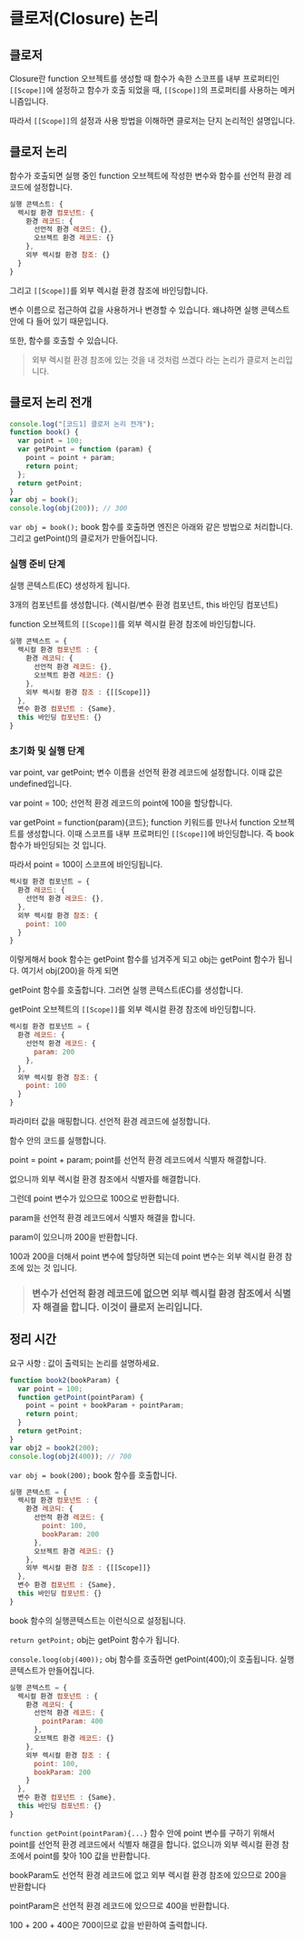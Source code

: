 # 클로저(Closure) 논리

## 클로저

Closure란 function 오브젝트를 생성할 때 함수가 속한 스코프를 내부 프로퍼티인 `[[Scope]]`에 설정하고 함수가 호출 되었을 때, `[[Scope]]`의 프로퍼티를 사용하는 메커니즘입니다.

따라서 `[[Scope]]`의 설정과 사용 방법을 이해하면 클로저는 단지 논리적인 설명입니다.

## 클로저 논리

함수가 호출되면 실행 중인 function 오브젝트에 작성한 변수와 함수를 선언적 환경 레코드에 설정합니다.

```js
실행 콘텍스트: {
  렉시컬 환경 컴포넌트: {
    환경 레코드: {
      선언적 환경 레코드: {},
      오브젝트 환경 레코드: {}
    },
    외부 렉시컬 환경 참조: {}
  }
}
```

그리고 `[[Scope]]`를 외부 렉시컬 환경 참조에 바인딩합니다.

변수 이름으로 접근하여 값을 사용하거나 변경할 수 있습니다. 왜냐하면 실행 콘텍스트 안에 다 들어 있기 때문입니다.

또한, 함수를 호출할 수 있습니다.

> 외부 렉시컬 환경 참조에 있는 것을 내 것처럼 쓰겠다 라는 논리가 클로저 논리입니다.

## 클로저 논리 전개

```js
console.log("[코드1] 클로저 논리 전개");
function book() {
  var point = 100;
  var getPoint = function (param) {
    point = point + param;
    return point;
  };
  return getPoint;
}
var obj = book();
console.log(obj(200)); // 300
```

`var obj = book();` book 함수를 호출하면 엔진은 아래와 같은 방법으로 처리합니다. 그리고 getPoint()의 클로저가 만들어집니다.

### 실행 준비 단계

실행 콘텍스트(EC) 생성하게 됩니다.

3개의 컴포넌트를 생성합니다. (렉시컬/변수 환경 컴포넌트, this 바인딩 컴포넌트)

function 오브젝트의 `[[Scope]]`를 외부 렉시컬 환경 참조에 바인딩합니다.

```js
실행 콘텍스트 = {
  렉시컬 환경 컴포넌트 : {
    환경 레코듸: {
      선언적 환경 레코드: {},
      오브젝트 환경 레코드: {}
    },
    외부 렉시컬 환경 참조 : {[[Scope]]}
  },
  변수 환경 컴포넌트 : {Same},
  this 바인딩 컴포넌트: {}
}
```

### 초기화 및 실행 단계

var point, var getPoint; 변수 이름을 선언적 환경 레코드에 설정합니다. 이때 값은 undefined입니다.

var point = 100; 선언적 환경 레코드의 point에 100을 할당합니다.

var getPoint = function(param){코드}; function 키워드를 만나서 function 오브젝트를 생성합니다. 이때 스코프를 내부 프로퍼티인 `[[Scope]]`에 바인딩합니다. 즉 book 함수가 바인딩되는 것 입니다.

따라서 point = 100이 스코프에 바인딩됩니다.

```js
렉시컬 환경 컴포넌트 = {
  환경 레코드: {
    선언적 환경 레코드: {},
  },
  외부 렉시컬 환경 참조: {
    point: 100
  }
}
```

이렇게해서 book 함수는 getPoint 함수를 넘겨주게 되고 obj는 getPoint 함수가 됩니다. 여기서 obj(200)을 하게 되면

getPoint 함수를 호출합니다. 그러면 실행 콘텍스트(EC)를 생성합니다.

getPoint 오브젝트의 `[[Scope]]`를 외부 렉시컬 환경 참조에 바인딩합니다.

```js
렉시컬 환경 컴포넌트 = {
  환경 레코드: {
    선언적 환경 레코드: {
      param: 200
    },
  },
  외부 렉시컬 환경 참조: {
    point: 100
  }
}
```

파라미터 값을 매핑합니다. 선언적 환경 레코드에 설정합니다.

함수 안의 코드를 실행합니다.

point = point + param; point를 선언적 환경 레코드에서 식별자 해결합니다.

없으니까 외부 렉시컬 환경 참조에서 식별자를 해결합니다.

그런데 point 변수가 있으므로 100으로 반환합니다.

param을 선언적 환경 레코드에서 식별자 해결을 합니다.

param이 있으니까 200을 반환합니다.

100과 200을 더해서 point 변수에 할당하면 되는데 point 변수는 외부 렉시컬 환경 참조에 있는 것 입니다.

> ### 변수가 선언적 환경 레코드에 없으면 외부 렉시컬 환경 참조에서 식별자 해결을 합니다. 이것이 클로저 논리입니다.

## 정리 시간

요구 사항 : 값이 출력되는 논리를 설명하세요.

```js
function book2(bookParam) {
  var point = 100;
  function getPoint(pointParam) {
    point = point + bookParam + pointParam;
    return point;
  }
  return getPoint;
}
var obj2 = book2(200);
console.log(obj2(400)); // 700
```

`var obj = book(200);` book 함수를 호출합니다.

```js
실행 콘텍스트 = {
  렉시컬 환경 컴포넌트 : {
    환경 레코듸: {
      선언적 환경 레코드: {
        point: 100,
        bookParam: 200
      },
      오브젝트 환경 레코드: {}
    },
    외부 렉시컬 환경 참조 : {[[Scope]]}
  },
  변수 환경 컴포넌트 : {Same},
  this 바인딩 컴포넌트: {}
}
```

book 함수의 실행콘텍스트는 이런식으로 설정됩니다.

`return getPoint;` obj는 getPoint 함수가 됩니다.

`console.loog(obj(400));` obj 함수를 호출하면 getPoint(400);이 호출됩니다. 실행 콘텍스트가 만들어집니다.

```js
실행 콘텍스트 = {
  렉시컬 환경 컴포넌트 : {
    환경 레코듸: {
      선언적 환경 레코드: {
        pointParam: 400
      },
      오브젝트 환경 레코드: {}
    },
    외부 렉시컬 환경 참조 : {
      point: 100,
      bookParam: 200
    }
  },
  변수 환경 컴포넌트 : {Same},
  this 바인딩 컴포넌트: {}
}
```

`function getPoint(pointParam){...}` 함수 안에 point 변수를 구하기 위해서 point를 선언적 환경 레코드에서 식별자 해결을 합니다. 없으니까 외부 렉시컬 환경 참조에서 point를 찾아 100 값을 반환합니다.

bookParam도 선언적 환경 레코드에 없고 외부 렉시컬 환경 참조에 있으므로 200을 반환합니다

pointParam은 선언적 환경 레코드에 있으므로 400을 반환합니다.

100 + 200 + 400은 700이므로 값을 반환하여 출력합니다.
